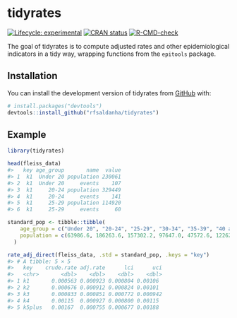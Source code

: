
<!-- README.md is generated from README.Rmd. Please edit that file -->

# tidyrates

<!-- badges: start -->

[![Lifecycle:
experimental](https://img.shields.io/badge/lifecycle-experimental-orange.svg)](https://lifecycle.r-lib.org/articles/stages.html#experimental)
[![CRAN
status](https://www.r-pkg.org/badges/version/tidyrates)](https://CRAN.R-project.org/package=tidyrates)
[![R-CMD-check](https://github.com/rfsaldanha/tidyrates/actions/workflows/R-CMD-check.yaml/badge.svg)](https://github.com/rfsaldanha/tidyrates/actions/workflows/R-CMD-check.yaml)
<!-- badges: end -->

The goal of tidyrates is to compute adjusted rates and other
epidemiological indicators in a tidy way, wrapping functions from the
`epitools` package.

## Installation

You can install the development version of tidyrates from
[GitHub](https://github.com/rfsaldanha/tidyrates) with:

``` r
# install.packages("devtools")
devtools::install_github("rfsaldanha/tidyrates")
```

## Example

``` r
library(tidyrates)

head(fleiss_data)
#>   key age_group       name  value
#> 1  k1  Under 20 population 230061
#> 2  k1  Under 20     events    107
#> 3  k1     20-24 population 329449
#> 4  k1     20-24     events    141
#> 5  k1     25-29 population 114920
#> 6  k1     25-29     events     60

standard_pop <- tibble::tibble(
    age_group = c("Under 20", "20-24", "25-29", "30-34", "35-39", "40 and over"),
    population = c(63986.6, 186263.6, 157302.2, 97647.0, 47572.6, 12262.6)
  )

rate_adj_direct(fleiss_data, .std = standard_pop, .keys = "key")
#> # A tibble: 5 × 5
#>   key    crude.rate adj.rate      lci      uci
#>   <chr>       <dbl>    <dbl>    <dbl>    <dbl>
#> 1 k1       0.000563 0.000923 0.000804 0.00106 
#> 2 k2       0.000676 0.000912 0.000824 0.00101 
#> 3 k3       0.000833 0.000851 0.000772 0.000942
#> 4 k4       0.00115  0.000927 0.000800 0.00115 
#> 5 k5plus   0.00167  0.000755 0.000677 0.00188
```
